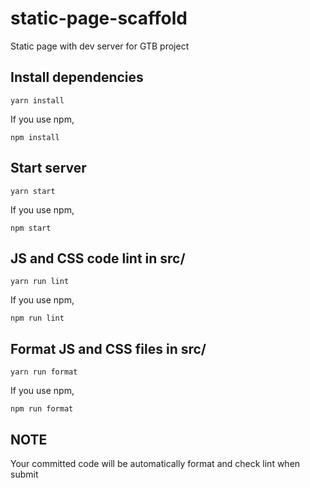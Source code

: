 # static-page-scaffold

Static page with dev server for GTB project

## Install dependencies

```
yarn install
```

If you use npm,

```
npm install
```

## Start server

```
yarn start
```

If you use npm,

```
npm start
```

## JS and CSS code lint in src/

```
yarn run lint
```

If you use npm,

```
npm run lint
```

## Format JS and CSS files in src/

```
yarn run format
```

If you use npm,

```
npm run format
```

## NOTE

Your committed code will be automatically format and check lint when submit
